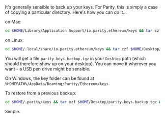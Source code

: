 It's generally sensible to back up your keys. For Parity, this is simply a case of copying a particular directory. Here's how you can do it...

on Mac:
```bash
cd $HOME/Library/Application Support/io.parity.ethereum/keys && tar czf $HOME/Desktop/parity-keys-backup.tgz * && cd -
```

on Linux:
```bash
cd $HOME/.local/share/io.parity.ethereum/keys && tar czf $HOME/Desktop/parity-keys-backup.tgz * && cd -
```

You will get a file `parity-keys-backup.tgz` in your `Desktop` path (which should therefore show up on your desktop). You can move it wherever you want - a USB pen drive might be sensible.

On Windows, the key folder can be found at `%HOMEPATH%/AppData/Roaming/Parity/Ethereum/keys`.

To restore from a previous backup:

```bash
cd $HOME/.parity/keys && tar xzf $HOME/Desktop/parity-keys-backup.tgz && cd -
```

Simple.